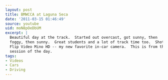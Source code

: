 ```yaml
---
layout: post
title: BMWCCA at Laguna Seca
date: '2011-03-15 01:46:49'
source: youtube
uid: moN8pOeDbUM
excerpt: |
  Beautiful day at the track.  Started out overcast, got sunny, then
  foggy, then sunny.  Great students and a lot of track time too.  Shot with a
  Flip Video Mino HD -- my new favorite in-car camera.  This is from the second
  session of the day.
tags:
- Videos
- Cars
- Driving
---
```


